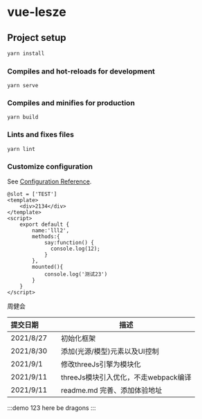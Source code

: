 # vue-lesze

## Project setup
``` html
yarn install
```

### Compiles and hot-reloads for development
```
yarn serve
```

### Compiles and minifies for production
```
yarn build
```

### Lints and fixes files
```
yarn lint
```

### Customize configuration
See [Configuration Reference](https://cli.vuejs.org/config/).

```vue
@slot = ['TEST']
<template>
    <div>2134</div>
</template>
<script>
    export default {
        name:'lll2',
        methods:{
            say:function() {
              console.log(12);
            }
        },
        mounted(){
            console.log('测试23')
        }
    }
</script>
```



<div>
    <p>周健会</p>
</div>

| 提交日期   |      | 描述 |                         
| :-------- | ---  | --- |
| 2021/8/27 |      | 初始化框架 
| 2021/8/30 |      | 添加(光源/模型)元素以及UI控制
| 2021/9/1  |      | 修改threeJs引擎为模块化       
| 2021/9/11 |      | threeJs模块引入优化，不走webpack编译           
| 2021/9/11 |      | readme.md 完善、添加体验地址 

:::demo 123
here be dragons
:::